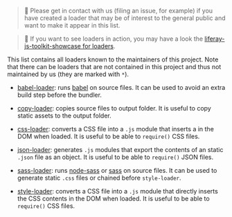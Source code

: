 > 👀 Please get in contact with us (filing an issue, for example) if you have created a loader that may be of interest to the general public and want to make it appear in this list.

> 👀 If you want to see loaders in action, you may have a look the [liferay-js-toolkit-showcase for loaders](https://github.com/izaera/liferay-js-toolkit-showcase/tree/loaders).

This list contains all loaders known to the maintainers of this project. Note that there can be loaders that are not contained in this project and thus not maintained by us (they are marked with `*`).

-   [babel-loader](../packages/liferay-npm-bundler-loader-babel-loader): runs [babel](https://babeljs.io) on source files. It can be used to avoid an extra build step before the bundler.

-   [copy-loader](../packages/liferay-npm-bundler-loader-copy-loader): copies source files to output folder. It is useful to copy static assets to the output folder.

-   [css-loader](../packages/liferay-npm-bundler-loader-css-loader): converts a CSS file into a `.js` module that inserts a <link rel="stylesheet"> in the DOM when loaded. It is useful to be able to `require()` CSS files.

-   [json-loader](../packages/liferay-npm-bundler-loader-json-loader): generates `.js` modules that export the contents of an static `.json` file as an object. It is useful to be able to `require()` JSON files.

-   [sass-loader](../packages/liferay-npm-bundler-loader-sass-loader): runs [node-sass](https://www.npmjs.com/package/node-sass) or [sass](https://www.npmjs.com/package/sass) on source files. It can be used to generate static `.css` files or chained before `style-loader`.

-   [style-loader](../packages/liferay-npm-bundler-loader-style-loader): converts a CSS file into a `.js` module that directly inserts the CSS contents in the DOM when loaded. It is useful to be able to `require()` CSS files.
